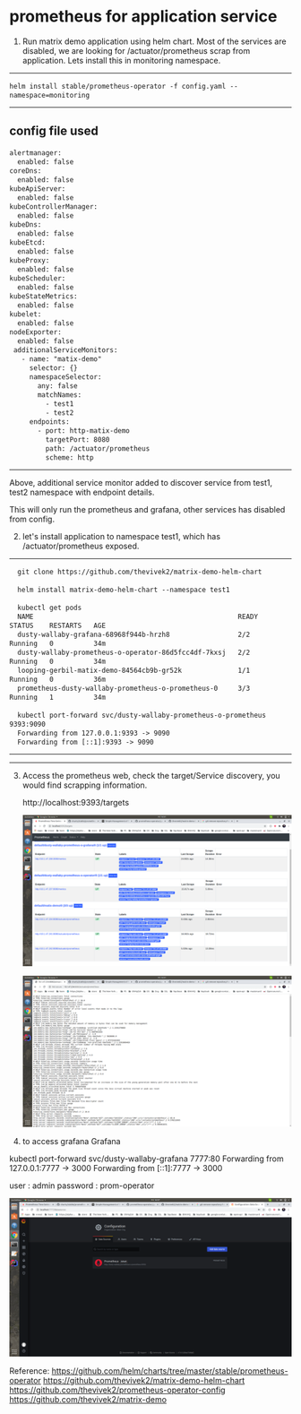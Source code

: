 # prometheus for application service

1. Run matrix demo application using helm chart. Most of the services are disabled, we are looking for /actuator/prometheus scrap from application. 
   Lets install this in monitoring namespace. 
  ---
    helm install stable/prometheus-operator -f config.yaml --namespace=monitoring
  ___
   
  config file used 
  ---
    alertmanager:
      enabled: false
    coreDns:
      enabled: false
    kubeApiServer:
      enabled: false
    kubeControllerManager:
      enabled: false
    kubeDns:
      enabled: false
    kubeEtcd:
      enabled: false
    kubeProxy:
      enabled: false
    kubeScheduler:
      enabled: false
    kubeStateMetrics:
      enabled: false
    kubelet:
      enabled: false
    nodeExporter:
      enabled: false
     additionalServiceMonitors:
       - name: "matix-demo"
         selector: {}
         namespaceSelector:
           any: false
           matchNames:
             - test1
             - test2
         endpoints:
           - port: http-matix-demo 
             targetPort: 8080
             path: /actuator/prometheus
             scheme: http
  ---
   
   Above, additional service monitor added to discover service from test1, test2 namespace 
   with endpoint details. 
    
   This will only run the prometheus and grafana, other services has disabled from config.
    
2. let's install application to namespace test1, which has /actuator/prometheus exposed. 
 
  ---
      git clone https://github.com/thevivek2/matrix-demo-helm-chart 
       
      helm install matrix-demo-helm-chart --namespace test1
      
      kubectl get pods
      NAME                                                   READY   STATUS    RESTARTS   AGE
      dusty-wallaby-grafana-68968f944b-hrzh8                 2/2     Running   0          34m
      dusty-wallaby-prometheus-o-operator-86d5fcc4df-7kxsj   2/2     Running   0          34m
      looping-gerbil-matix-demo-84564cb9b-gr52k              1/1     Running   0          36m
      prometheus-dusty-wallaby-prometheus-o-prometheus-0     3/3     Running   1          34m
     
      kubectl port-forward svc/dusty-wallaby-prometheus-o-prometheus 9393:9090
      Forwarding from 127.0.0.1:9393 -> 9090
      Forwarding from [::1]:9393 -> 9090
   ---
 ---
 
 
3. Access the prometheus web, check the target/Service discovery, you would find scrapping information.

   http://localhost:9393/targets

   ![Target](images/target.png)
   
   ![Scrap Information](images/log.png)
   
4. to access grafana Grafana
 
  kubectl port-forward svc/dusty-wallaby-grafana 7777:80
  Forwarding from 127.0.0.1:7777 -> 3000
  Forwarding from [::1]:7777 -> 3000

  user : admin
  password : prom-operator
  
  
   ![Default Prometheus datasource](images/datasource.png)
  
  
Reference:
https://github.com/helm/charts/tree/master/stable/prometheus-operator
https://github.com/thevivek2/matrix-demo-helm-chart
https://github.com/thevivek2/prometheus-operator-config
https://github.com/thevivek2/matrix-demo
